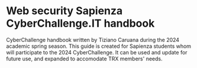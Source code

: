 # Web security Sapienza CyberChallenge.IT handbook

CyberChallenge handbook written by Tiziano Caruana during the 2024 academic spring season. This guide is created for Sapienza students whom will participate to the 2024 CyberChallenge. It can be used and update for future use, and expanded to accomodate TRX members' needs.